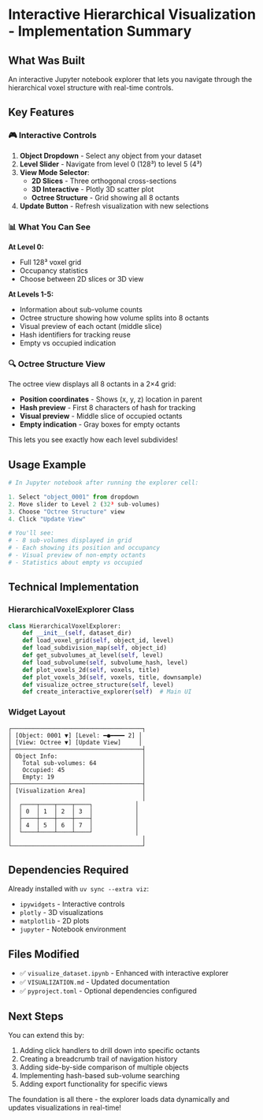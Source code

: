 # Interactive Hierarchical Visualization - Implementation Summary

## What Was Built

An interactive Jupyter notebook explorer that lets you navigate through the hierarchical voxel structure with real-time controls.

## Key Features

### 🎮 Interactive Controls

1. **Object Dropdown** - Select any object from your dataset
2. **Level Slider** - Navigate from level 0 (128³) to level 5 (4³)
3. **View Mode Selector**:
   - **2D Slices** - Three orthogonal cross-sections
   - **3D Interactive** - Plotly 3D scatter plot
   - **Octree Structure** - Grid showing all 8 octants
4. **Update Button** - Refresh visualization with new selections

### 📊 What You Can See

**At Level 0:**
- Full 128³ voxel grid
- Occupancy statistics
- Choose between 2D slices or 3D view

**At Levels 1-5:**
- Information about sub-volume counts
- Octree structure showing how volume splits into 8 octants
- Visual preview of each octant (middle slice)
- Hash identifiers for tracking reuse
- Empty vs occupied indication

### 🔍 Octree Structure View

The octree view displays all 8 octants in a 2×4 grid:
- **Position coordinates** - Shows (x, y, z) location in parent
- **Hash preview** - First 8 characters of hash for tracking
- **Visual preview** - Middle slice of occupied octants
- **Empty indication** - Gray boxes for empty octants

This lets you see exactly how each level subdivides!

## Usage Example

```python
# In Jupyter notebook after running the explorer cell:

1. Select "object_0001" from dropdown
2. Move slider to Level 2 (32³ sub-volumes)
3. Choose "Octree Structure" view
4. Click "Update View"

# You'll see:
# - 8 sub-volumes displayed in grid
# - Each showing its position and occupancy
# - Visual preview of non-empty octants
# - Statistics about empty vs occupied
```

## Technical Implementation

### HierarchicalVoxelExplorer Class

```python
class HierarchicalVoxelExplorer:
    def __init__(self, dataset_dir)
    def load_voxel_grid(self, object_id, level)
    def load_subdivision_map(self, object_id)
    def get_subvolumes_at_level(self, level)
    def load_subvolume(self, subvolume_hash, level)
    def plot_voxels_2d(self, voxels, title)
    def plot_voxels_3d(self, voxels, title, downsample)
    def visualize_octree_structure(self, level)
    def create_interactive_explorer(self)  # Main UI
```

### Widget Layout

```
┌─────────────────────────────────────┐
│ [Object: 0001 ▼] [Level: ━●━━━━ 2] │
│ [View: Octree ▼] [Update View]     │
├─────────────────────────────────────┤
│ Object Info:                        │
│   Total sub-volumes: 64             │
│   Occupied: 45                      │
│   Empty: 19                         │
├─────────────────────────────────────┤
│ [Visualization Area]                │
│                                     │
│  ┌────┬────┬────┬────┐            │
│  │ 0  │ 1  │ 2  │ 3  │            │
│  ├────┼────┼────┼────┤            │
│  │ 4  │ 5  │ 6  │ 7  │            │
│  └────┴────┴────┴────┘            │
│                                     │
└─────────────────────────────────────┘
```

## Dependencies Required

Already installed with `uv sync --extra viz`:
- `ipywidgets` - Interactive controls
- `plotly` - 3D visualizations
- `matplotlib` - 2D plots
- `jupyter` - Notebook environment

## Files Modified

- ✅ `visualize_dataset.ipynb` - Enhanced with interactive explorer
- ✅ `VISUALIZATION.md` - Updated documentation
- ✅ `pyproject.toml` - Optional dependencies configured

## Next Steps

You can extend this by:
1. Adding click handlers to drill down into specific octants
2. Creating a breadcrumb trail of navigation history
3. Adding side-by-side comparison of multiple objects
4. Implementing hash-based sub-volume searching
5. Adding export functionality for specific views

The foundation is all there - the explorer loads data dynamically and updates visualizations in real-time!
